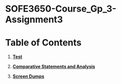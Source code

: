 ﻿# SOFE3650-Course_Gp_3-Assignment3
 
 # Table of Contents
1. [**Test**](/src)
2. [**Comparative Statements and Analysis**](/Comparsion.txt)
   
4. [**Screen Dumps**](/images.png)
